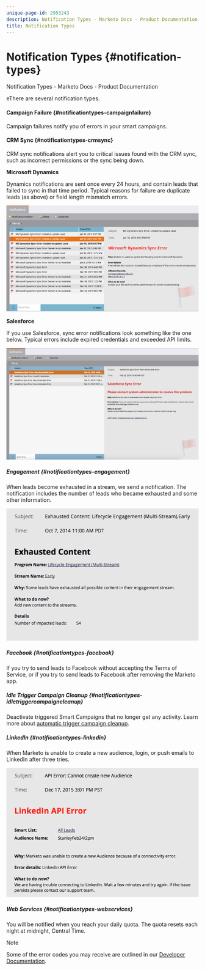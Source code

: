 ```yaml
---
unique-page-id: 2953243
description: Notification Types - Marketo Docs - Product Documentation
title: Notification Types
---
```


# Notification Types {#notification-types}

Notification Types - Marketo Docs - Product Documentation

eThere are several notification types.

#### Campaign Failure  {#notificationtypes-campaignfailure}

Campaign failures notify you of errors in your smart campaigns.

#### CRM Sync {#notificationtypes-crmsync}

CRM sync notifications alert you to critical issues found with the CRM sync, such as incorrect permissions or the sync being down.

**Microsoft Dynamics**

Dynamics notifications are sent once every 24 hours, and contain leads that failed to sync in that time period. Typical reasons for failure are duplicate leads (as above) or field length mismatch errors.

![](assets/image2016-1-20-11-3a19-3a58.png)

**Salesforce**

If you use Salesforce, sync error notifications look something like the one below. Typical errors include expired credentials and exceeded API limits.

![](assets/salesforcesyncerror.png)

##### Engagement {#notificationtypes-engagement}

When leads become exhausted in a stream, we send a notification. The notification includes the number of leads who became exhausted and some other information.

![](assets/image2014-10-14-10-3a57-3a9.png)

##### Facebook {#notificationtypes-facebook}

If you try to send leads to Facebook without accepting the Terms of Service, or if you try to send leads to Facebook after removing the Marketo app.

##### Idle Trigger Campaign Cleanup {#notificationtypes-idletriggercampaigncleanup}

Deactivate triggered Smart Campaigns that no longer get any activity. Learn more about [automatic trigger campaign cleanup](../../../../../welcome-to-marketo-docs/product-docs/core-marketo-concepts/smart-campaigns/using-smart-campaigns/automatic-trigger-campaign-cleanup.md).

##### LinkedIn {#notificationtypes-linkedin}

When Marketo is unable to create a new audience, login, or push emails to LinkedIn after three tries.

![](assets/linkedin.png)

##### Web Services {#notificationtypes-webservices}

You will be notified when you reach your daily quota. The quota resets each night at midnight, Central Time.

>[!NOTE]
>
>Some of the error codes you may receive are outlined in our [Developer Documentation](http://developers.marketo.com/rest-api/error-codes/#response_level_error_codes).

